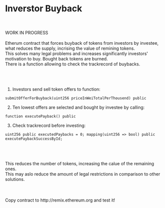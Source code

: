 # Inverstor Buyback 
<br/><br/>
 WORK IN PROGRESS
<br/><br/>
Etherum contract that forces buyback of tokens from investors by investee, what reduces the supply, incrising the value of remining tokens. <br/>
This solves many legal problems and increases significantly investors' motivation to buy. 
Bought back tokens are burned. <br/>
There is a function allowing to check the trackrecord of buybacks. <br/>
<br/>
<br/>
<br/>



1) Investors send sell token offers to function: 

`submitOfferForBuyback(uint256 priceInWeiTotalPerThousend) public `
<br/>

2) Ten lowest offers are selected and bought by investee by calling: 

`function executePayback() public `
<br/>

3) Check trackrecord before investing: 

 `uint256 public executedPaybacks = 0;
  mapping(uint256 => bool) public executePaybackSuccessById;`
  
  
<br/>
<br/><br/>
This reduces the number of tokens, increasing the calue of the remaining ones. <br/>
This may aslo reduce the amount of legal restrictions in comparison to other solutions. <br/>
<br/><br/>
<br/>
Copy contract to http://remix.ethereum.org and test it! 
